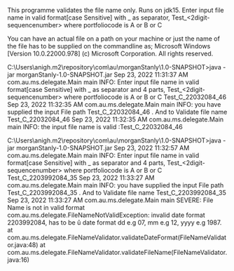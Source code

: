 This programme validates the file name only. 
Runs on jdk15.
Enter input file name in valid format[case Sensitive] with _ as separator, Test_<portfoliocode>_<ddmmyyyy>_<2digit-sequencenumber> where portfoliocode is A or B or C
   
You can have an actual file on a path on your machine or just the name of the file has to be supplied on the commandline as;
   Microsoft Windows [Version 10.0.22000.978]
   (c) Microsoft Corporation. All rights reserved.

C:\Users\anigh\.m2\repository\com\au\morganStanly\1.0-SNAPSHOT>java -jar morganStanly-1.0-SNAPSHOT.jar
Sep 23, 2022 11:31:37 AM com.au.ms.delegate.Main main
INFO: Enter input file name in valid format[case Sensitive] with _ as separator and 4 parts, Test_<portfoliocode>_<ddmmyyyy>_<2digit-sequencenumber> where portfoliocode is A or B or C
Test_C_22032084_46
Sep 23, 2022 11:32:35 AM com.au.ms.delegate.Main main
INFO: you have supplied the input File path Test_C_22032084_46 . And to Validate file name Test_C_22032084_46
Sep 23, 2022 11:32:35 AM com.au.ms.delegate.Main main
INFO: the input file name is valid :Test_C_22032084_46

C:\Users\anigh\.m2\repository\com\au\morganStanly\1.0-SNAPSHOT>java -jar morganStanly-1.0-SNAPSHOT.jar
Sep 23, 2022 11:32:57 AM com.au.ms.delegate.Main main
INFO: Enter input file name in valid format[case Sensitive] with _ as separator and 4 parts, Test_<portfoliocode>_<ddmmyyyy>_<2digit-sequencenumber> where portfoliocode is A or B or C
Test_C_2203992084_35
Sep 23, 2022 11:33:27 AM com.au.ms.delegate.Main main
INFO: you have supplied the input File path Test_C_2203992084_35 . And to Validate file name Test_C_2203992084_35
Sep 23, 2022 11:33:27 AM com.au.ms.delegate.Main main
SEVERE: File Name is not in valid format
com.au.ms.delegate.FileNameNotValidException: invalid date format  2203992084, has to be <ddmmyyyy>û date format dd e.g 07, mm e.g 12, yyyy e.g 1987.
at com.au.ms.delegate.FileNameValidator.validateDateFormat(FileNameValidator.java:48)
at com.au.ms.delegate.FileNameValidator.validateFileName(FileNameValidator.java:16)



